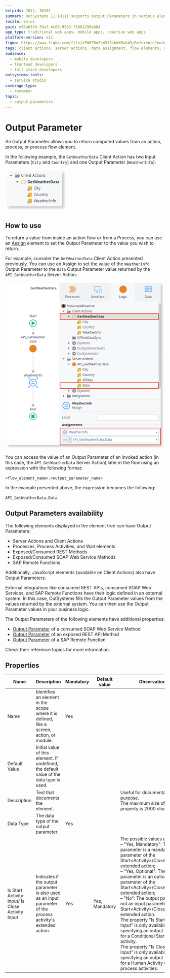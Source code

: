 ```yaml
---
helpids: 7012, 30101
summary: OutSystems 11 (O11) supports Output Parameters in various elements, enabling the return of computed values from actions and integrations.
locale: en-us
guid: e96ab33b-39af-4c68-9283-71881290eb84
app_type: traditional web apps, mobile apps, reactive web apps
platform-version: o11
figma: https://www.figma.com/file/eFWRZ0nZhm5J5ibmKMak49/Reference?node-id=843:1487
tags: client actions, server actions, data assignment, flow elements, api integration
audience:
  - mobile developers
  - frontend developers
  - full stack developers
outsystems-tools:
  - service studio
coverage-type:
  - remember
topic:
  - output-parameters
---
```


# Output Parameter


An Output Parameter allows you to return computed values from an action, process, or process flow element.

In the following example, the `GetWeatherData` Client Action has two Input Parameters (`City` and `Country`) and one Output Parameter (`WeatherInfo`):

![Screenshot showing the 'GetWeatherData' Client Action with Input Parameters 'City' and 'Country' and Output Parameter 'WeatherInfo'.](images/input-parameter-client-action-example-ss.png "Client Action Input Parameters Example")

## How to use

To return a value from inside an action flow or from a Process, you can use an [Assign](class-assign.md) element to set the Output Parameter to the value you wish to return.

For example, consider the `GetWeatherData` Client Action presented previously. You can use an Assign to set the value of the `WeatherInfo` Output Parameter to the `Data` Output Parameter value returned by the `API_GetWeatherData` Server Action:

![Screenshot illustrating how to assign a value to the 'WeatherInfo' Output Parameter in the 'GetWeatherData' Client Action.](images/output-parameter-example-ss.png "Assigning Value to Output Parameter")

You can access the value of an Output Parameter of an invoked action (in this case, the `API_GetWeatherData` Server Action) later in the flow using an expression with the following format:

`<flow_element_name>.<output_parameter_name>`

In the example presented above, the expression becomes the following:

`API_GetWeatherData.Data`

## Output Parameters availability

The following elements displayed in the element tree can have Output Parameters:

* Server Actions and Client Actions
* Processes, Process Activities, and Wait elements
* Exposed/Consumed REST Methods
* Exposed/Consumed SOAP Web Service Methods
* SAP Remote Functions

Additionally, JavaScript elements (available on Client Actions) also have Output Parameters.

External integrations like consumed REST APIs, consumed SOAP Web Services, and SAP Remote Functions have their logic defined in an external system. In this case, OutSystems fills the Output Parameter values from the values returned by the external system. You can then use the Output Parameter values in your business logic.

The Output Parameters of the following elements have additional properties:

* [Output Parameter](servicestudio-plugin-soap-soapactionoutput.md) of a consumed SOAP Web Service Method
* [Output Parameter](servicestudio-plugin-restservice-restserviceactionoutput.md) of an exposed REST API Method
* [Output Parameter](servicestudio-plugin-sap-sapactionoutput.md) of a SAP Remote Function

Check their reference topics for more information.

## Properties

<table markdown="1">
<thead>
<tr>
<th>Name</th>
<th>Description</th>
<th>Mandatory</th>
<th>Default value</th>
<th>Observations</th>
</tr>
</thead>
<tbody>
<tr>
<td title="Name">Name</td>
<td>Identifies an element in the scope where it is defined, like a screen, action, or module.</td>
<td>Yes</td>
<td></td>
<td></td>
</tr>
<tr>
<td title="Default Value">Default Value</td>
<td>Initial value of this element. If undefined, the default value of the data type is used.</td>
<td></td>
<td></td>
<td></td>
</tr>
<tr>
<td title="Description">Description</td>
<td>Text that documents the element.</td>
<td></td>
<td></td>
<td>Useful for documentation purpose.<br/>The maximum size of this property is 2000 characters.</td>
</tr>
<tr>
<td title="Data Type">Data Type</td>
<td>The data type of the output parameter.</td>
<td>Yes</td>
<td></td>
<td></td>
</tr>
<tr>
<td title="Is Start Activity Input/ Is Close Activity Input">Is Start Activity Input/ Is Close Activity Input</td>
<td>Indicates if the output parameter is also used as an input parameter of the process activity's extended action.</td>
<td>Yes</td>
<td>Yes, Mandatory</td>
<td>The possible values are:<br/>
        – "Yes, Mandatory": The output parameter is a mandatory input parameter of the Start&lt;Activity&gt;/Close&lt;Activity&gt; extended action;<br/>
        – "Yes, Optional": The output parameter is an optional input parameter of the Start&lt;Activity&gt;/Close&lt;Activity&gt; extended action;<br/>
        – "No": The output parameter is not an input parameter of the Start&lt;Activity&gt;/Close&lt;Activity&gt; extended action.<br/>
        The property "Is Start Activity Input" is only available when specifying an output parameter for a Conditional Start process activity.<br/>
        The property "Is Close Activity Input" is only available when specifying an output parameter for a Human Activity or a Wait process activities.</td>
</tr>
</tbody>
</table>

